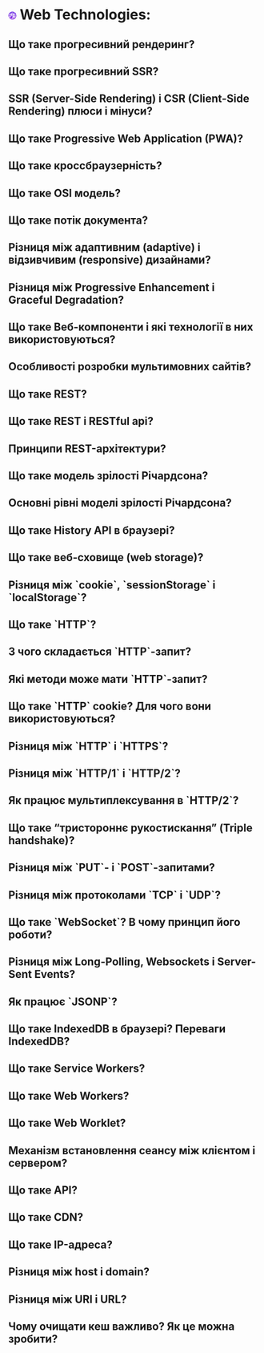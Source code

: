 <h1>
  <img src="../assets/WWW.png" width="16" height="16" />
  <span>Web Technologies:</span>
</h1>

<h2>Що таке прогресивний рендеринг?</h2>
<h2>Що таке прогресивний SSR?</h2>
<h2>SSR (Server-Side Rendering) і CSR (Client-Side Rendering) плюси і мінуси?</h2>
<h2>Що таке Progressive Web Application (PWA)?</h2>
<h2>Що таке кроссбраузерність?</h2>
<h2>Що таке OSI модель?</h2>
<h2>Що таке потік документа?</h2>
<h2>Різниця між адаптивним (adaptive) і відзивчивим (responsive) дизайнами?</h2>
<h2>Різниця між Progressive Enhancement і Graceful Degradation?</h2>
<h2>Що таке Веб-компоненти і які технології в них використовуються?</h2>
<h2>Особливості розробки мультимовних сайтів?</h2>
<h2>Що таке REST?</h2>
<h2>Що таке REST і RESTful api?</h2>
<h2>Принципи REST-архітектури?</h2>
<h2>Що таке модель зрілості Річардсона?</h2>
<h2>Основні рівні моделі зрілості Річардсона?</h2>
<h2>Що таке History API в браузері?</h2>
<h2>Що таке веб-сховище (web storage)?</h2>
<h2>Різниця між `cookie`, `sessionStorage` і `localStorage`?</h2>
<h2>Що таке `HTTP`?</h2>
<h2>З чого складається `HTTP`-запит?</h2>
<h2>Які методи може мати `HTTP`-запит?</h2>
<h2>Що таке `HTTP` cookie? Для чого вони використовуються?</h2>
<h2>Різниця між `HTTP` і `HTTPS`?</h2>
<h2>Різниця між `HTTP/1` і `HTTP/2`?</h2>
<h2>Як працює мультиплексування в `HTTP/2`?</h2>
<h2>Що таке “тристороннє рукостискання” (Triple handshake)?</h2>
<h2>Різниця між `PUT`- і `POST`-запитами?</h2>
<h2>Різниця між протоколами `TCP` і `UDP`?</h2>
<h2>Що таке `WebSocket`? В чому принцип його роботи?</h2>
<h2>Різниця між Long-Polling, Websockets і Server-Sent Events?</h2>
<h2>Як працює `JSONP`?</h2>
<h2>Що таке IndexedDB в браузері? Переваги IndexedDB?</h2>
<h2>Що таке Service Workers?</h2>
<h2>Що таке Web Workers?</h2>
<h2>Що таке Web Worklet?</h2>
<h2>Механізм встановлення сеансу між клієнтом і сервером?</h2>
<h2>Що таке API?</h2>
<h2>Що таке CDN?</h2>
<h2>Що таке IP-адреса?</h2>
<h2>Різниця між host і domain?</h2>
<h2>Різниця між URI і URL?</h2>
<h2>Чому очищати кеш важливо? Як це можна зробити?</h2>
